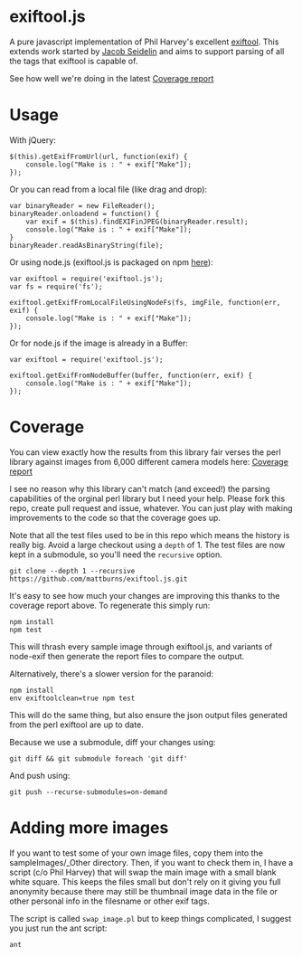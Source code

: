 exiftool.js
===========

A pure javascript implementation of Phil Harvey's excellent [exiftool](http://www.sno.phy.queensu.ca/~phil/exiftool/). This extends work started by [Jacob Seidelin](http://www.nihilogic.dk/labs/exifjquery/) and aims to support parsing of all the tags that exiftool is capable of.

See how well we're doing in the latest [Coverage report](http://mattburns.github.io/exiftool.js/test/generated/reports/)


Usage
=====

With jQuery:

```
$(this).getExifFromUrl(url, function(exif) {
    console.log("Make is : " + exif["Make"]);
});

```

Or you can read from a local file (like drag and drop):

```
var binaryReader = new FileReader();
binaryReader.onloadend = function() {
    var exif = $(this).findEXIFinJPEG(binaryReader.result);
    console.log("Make is : " + exif["Make"]);
}
binaryReader.readAsBinaryString(file);

```

Or using node.js (exiftool.js is packaged on npm [here](https://www.npmjs.org/package/exiftool.js)):

```
var exiftool = require('exiftool.js');
var fs = require('fs');

exiftool.getExifFromLocalFileUsingNodeFs(fs, imgFile, function(err, exif) {
    console.log("Make is : " + exif["Make"]);
});
```

Or for node.js if the image is already in a Buffer:

```
var exiftool = require('exiftool.js');

exiftool.getExifFromNodeBuffer(buffer, function(err, exif) {
    console.log("Make is : " + exif["Make"]);
});
```


Coverage
========

You can view exactly how the results from this library fair verses the perl library against images from 6,000 different camera models here:
[Coverage report](http://mattburns.github.io/exiftool.js/test/generated/reports/)

I see no reason why this library can't match (and exceed!) the parsing capabilities of the orginal perl library but I need your help. Please fork this repo, create pull request and issue, whatever. You can just play with making improvements to the code so that the coverage goes up. 

Note that all the test files used to be in this repo which means the history is really big. Avoid a large checkout using a `depth` of 1. The test files are now kept in a submodule, so you'll need the `recursive` option.

```
git clone --depth 1 --recursive https://github.com/mattburns/exiftool.js.git
```

It's easy to see how much your changes are improving this thanks to the coverage report above. To regenerate this simply run:

```
npm install
npm test
```

This will thrash every sample image through exiftool.js, and variants of node-exif then generate the report files to compare the output.


Alternatively, there's a slower version for the paranoid:

```
npm install
env exiftoolclean=true npm test
```

This will do the same thing, but also ensure the json output files generated from the perl exiftool are up to date.

Because we use a submodule, diff your changes using:

```
git diff && git submodule foreach 'git diff'
```

And push using:

```
git push --recurse-submodules=on-demand
```


Adding more images
==================

If you want to test some of your own image files, copy them into the sampleImages/_Other directory. Then, if you want to check them in, I have a script (c/o Phil Harvey) that will swap the main image with a small blank white square. This keeps the files small but don't rely on it giving you full anonymity because there may still be thumbnail image data in the file or other personal info in the filesname or other exif tags.

The script is called `swap_image.pl` but to keep things complicated, I suggest you just run the ant script:

```
ant
```

